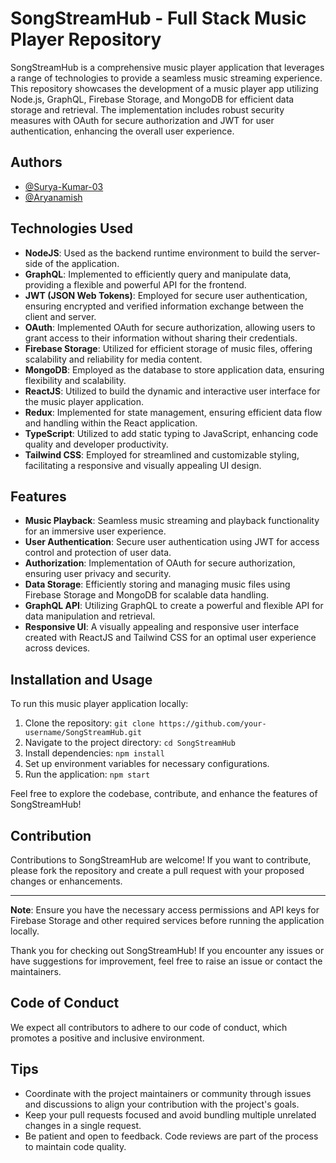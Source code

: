 # SongStreamHub - Full Stack Music Player Repository

SongStreamHub is a comprehensive music player application that leverages a range of technologies to provide a seamless music streaming experience. This repository showcases the development of a music player app utilizing Node.js, GraphQL, Firebase Storage, and MongoDB for efficient data storage and retrieval. The implementation includes robust security measures with OAuth for secure authorization and JWT for user authentication, enhancing the overall user experience.

## Authors

- [@Surya-Kumar-03](https://github.com/Surya-Kumar-03)
- [@Aryanamish](https://github.com/Aryanamish)

## Technologies Used

- **NodeJS**: Used as the backend runtime environment to build the server-side of the application.
- **GraphQL**: Implemented to efficiently query and manipulate data, providing a flexible and powerful API for the frontend.
- **JWT (JSON Web Tokens)**: Employed for secure user authentication, ensuring encrypted and verified information exchange between the client and server.
- **OAuth**: Implemented OAuth for secure authorization, allowing users to grant access to their information without sharing their credentials.
- **Firebase Storage**: Utilized for efficient storage of music files, offering scalability and reliability for media content.
- **MongoDB**: Employed as the database to store application data, ensuring flexibility and scalability.
- **ReactJS**: Utilized to build the dynamic and interactive user interface for the music player application.
- **Redux**: Implemented for state management, ensuring efficient data flow and handling within the React application.
- **TypeScript**: Utilized to add static typing to JavaScript, enhancing code quality and developer productivity.
- **Tailwind CSS**: Employed for streamlined and customizable styling, facilitating a responsive and visually appealing UI design.

## Features

- **Music Playback**: Seamless music streaming and playback functionality for an immersive user experience.
- **User Authentication**: Secure user authentication using JWT for access control and protection of user data.
- **Authorization**: Implementation of OAuth for secure authorization, ensuring user privacy and security.
- **Data Storage**: Efficiently storing and managing music files using Firebase Storage and MongoDB for scalable data handling.
- **GraphQL API**: Utilizing GraphQL to create a powerful and flexible API for data manipulation and retrieval.
- **Responsive UI**: A visually appealing and responsive user interface created with ReactJS and Tailwind CSS for an optimal user experience across devices.

## Installation and Usage

To run this music player application locally:

1. Clone the repository: `git clone https://github.com/your-username/SongStreamHub.git`
2. Navigate to the project directory: `cd SongStreamHub`
3. Install dependencies: `npm install`
4. Set up environment variables for necessary configurations.
5. Run the application: `npm start`

Feel free to explore the codebase, contribute, and enhance the features of SongStreamHub!

## Contribution

Contributions to SongStreamHub are welcome! If you want to contribute, please fork the repository and create a pull request with your proposed changes or enhancements.

---

**Note**: Ensure you have the necessary access permissions and API keys for Firebase Storage and other required services before running the application locally.

Thank you for checking out SongStreamHub! If you encounter any issues or have suggestions for improvement, feel free to raise an issue or contact the maintainers.

## Code of Conduct

We expect all contributors to adhere to our code of conduct, which promotes a positive and inclusive environment. 

## Tips

- Coordinate with the project maintainers or community through issues and discussions to align your contribution with the project's goals.
- Keep your pull requests focused and avoid bundling multiple unrelated changes in a single request.
- Be patient and open to feedback. Code reviews are part of the process to maintain code quality.


